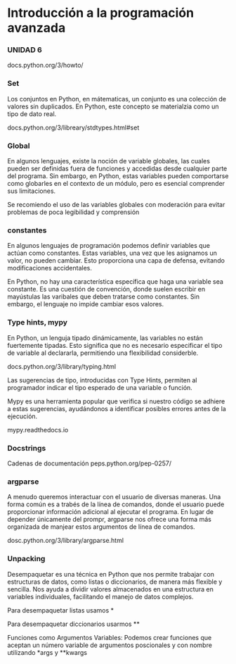 # Introducción a la programación avanzada

### UNIDAD 6

docs.python.org/3/howto/

### Set

Los conjuntos en Python, en mátematicas, un conjunto es una colección de valores sin duplicados. En Python, este concepto se materialzia como un tipo de dato real. 

docs.python.org/3/libreary/stdtypes.html#set

### Global

En algunos lenguajes, existe la noción de variable globales, las cuales pueden ser definidas fuera de funciones y accedidas desde cualquier parte del programa. Sin embargo, en Python, estas variables pueden comportarse como globarles en el contexto de un módulo, pero es esencial comprender sus limitaciones.

Se recomiendo el uso de las variables globales con moderación para evitar problemas de poca legibilidad y comprensión

### constantes

En algunos lenguajes de programación podemos definir variables que actúan como constantes. Estas variables, una vez que les asignamos un valor, no pueden cambiar. Esto proporciona una capa de defensa, evitando modificaciones accidentales.

En Python, no hay una característica específica que  haga una variable sea constante. Es una cuestión de convención, donde suelen escribir en mayústulas las varibales que deben tratarse como constantes. Sin embargo, el lenguaje no impide cambiar esos valores.

### Type hints, mypy

En Python, un lenguja tipado dinámicamente, las variables no están fuertemente tipadas. Esto significa que no es necesario especificar el tipo de variable al declararla, permitiendo una flexibilidad considerble.

docs.python.org/3/library/typing.html

Las sugerencias de tipo, introducidas con Type Hints, permiten al programador indicar el tipo esperado de una variable o función. 

Mypy es una herramienta popular que verifica si nuestro código se adhiere a estas sugerencias, ayudándonos a identificar posibles errores antes de la ejecución.

mypy.readthedocs.io

### Docstrings

Cadenas de documentación
peps.python.org/pep-0257/

### argparse

A menudo queremos interactuar con el usuario de diversas maneras. Una forma común es a trabés de la línea de comandos, donde el usuario puede proporcionar información adicional al ejecutar el programa. En lugar de depender únicamente del prompr, argparse nos ofrece una forma más organizada de manjear estos argumentos de línea de comandos.

dosc.python.org/3/library/argparse.html

### Unpacking

Desempaquetar es una técnica en Python que nos permite trabajar con estructuras de datos, como listas o diccionarios, de manera más flexible y sencilla. Nos ayuda a dividir valores almacenados en una estructura en variables individuales, facilitando el manejo de datos complejos.

Para desempaquetar listas usamos *

Para desempaquetar diccionarios usarmos **

Funciones como Argumentos Variables: Podemos crear funciones que aceptan un número variable de argumentos poscionales y con nombre utilizando *args y **kwargs